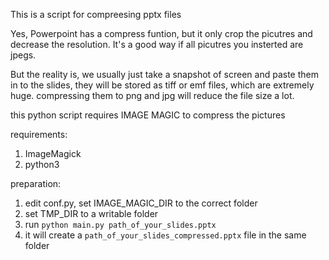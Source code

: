 This is a script for compreesing pptx files

Yes, Powerpoint has a compress funtion, but it only crop the picutres and decrease the resolution. It's a good way if all picutres you insterted are jpegs.

But the reality is, we usually just take a snapshot of screen and paste them in to the slides, they will be stored as tiff or emf files, which are extremely huge. compressing them to png and jpg will reduce the file size a lot.

this python script requires IMAGE MAGIC to compress the pictures

requirements:

1. ImageMagick
2. python3

preparation:

1. edit conf.py, set IMAGE_MAGIC_DIR to the correct folder
2. set TMP_DIR to a writable folder
3. run `python main.py path_of_your_slides.pptx`
4. it will create a `path_of_your_slides_compressed.pptx` file in the same folder

